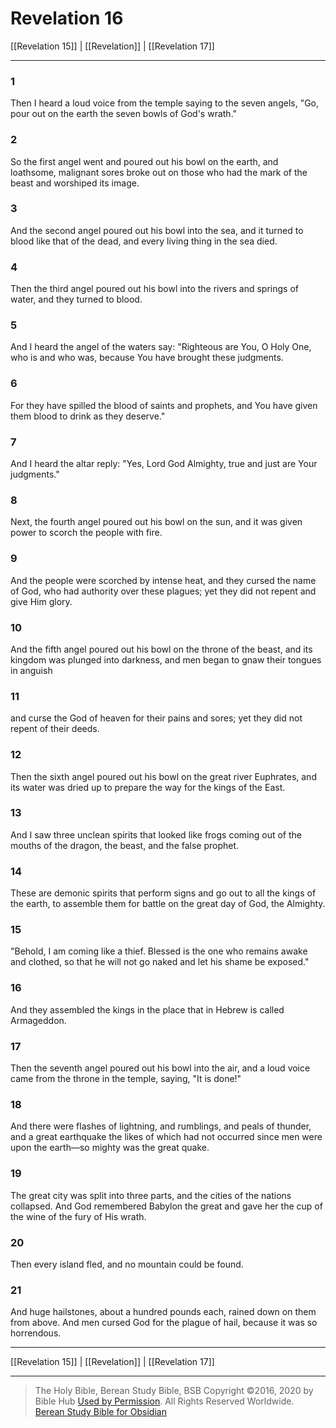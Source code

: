 # Revelation 16

[[Revelation 15]] | [[Revelation]] | [[Revelation 17]]

---

### 1
Then I heard a loud voice from the temple saying to the seven angels, "Go, pour out on the earth the seven bowls of God's wrath."

### 2
So the first angel went and poured out his bowl on the earth, and loathsome, malignant sores broke out on those who had the mark of the beast and worshiped its image.

### 3
And the second angel poured out his bowl into the sea, and it turned to blood like that of the dead, and every living thing in the sea died.

### 4
Then the third angel poured out his bowl into the rivers and springs of water, and they turned to blood.

### 5
And I heard the angel of the waters say: "Righteous are You, O Holy One, who is and who was, because You have brought these judgments.

### 6
For they have spilled the blood of saints and prophets, and You have given them blood to drink as they deserve."

### 7
And I heard the altar reply: "Yes, Lord God Almighty, true and just are Your judgments."

### 8
Next, the fourth angel poured out his bowl on the sun, and it was given power to scorch the people with fire.

### 9
And the people were scorched by intense heat, and they cursed the name of God, who had authority over these plagues; yet they did not repent and give Him glory.

### 10
And the fifth angel poured out his bowl on the throne of the beast, and its kingdom was plunged into darkness, and men began to gnaw their tongues in anguish

### 11
and curse the God of heaven for their pains and sores; yet they did not repent of their deeds.

### 12
Then the sixth angel poured out his bowl on the great river Euphrates, and its water was dried up to prepare the way for the kings of the East.

### 13
And I saw three unclean spirits that looked like frogs coming out of the mouths of the dragon, the beast, and the false prophet.

### 14
These are demonic spirits that perform signs and go out to all the kings of the earth, to assemble them for battle on the great day of God, the Almighty.

### 15
"Behold, I am coming like a thief. Blessed is the one who remains awake and clothed, so that he will not go naked and let his shame be exposed."

### 16
And they assembled the kings in the place that in Hebrew is called Armageddon.

### 17
Then the seventh angel poured out his bowl into the air, and a loud voice came from the throne in the temple, saying, "It is done!"

### 18
And there were flashes of lightning, and rumblings, and peals of thunder, and a great earthquake the likes of which had not occurred since men were upon the earth—so mighty was the great quake.

### 19
The great city was split into three parts, and the cities of the nations collapsed. And God remembered Babylon the great and gave her the cup of the wine of the fury of His wrath.

### 20
Then every island fled, and no mountain could be found.

### 21
And huge hailstones, about a hundred pounds each, rained down on them from above. And men cursed God for the plague of hail, because it was so horrendous.

---

[[Revelation 15]] | [[Revelation]] | [[Revelation 17]]

---

> The Holy Bible, Berean Study Bible, BSB
> Copyright &copy;2016, 2020 by Bible Hub
> [Used by Permission](https://berean.bible/terms.htm). All Rights Reserved Worldwide.
> [Berean Study Bible for Obsidian](https://github.com/gapmiss/berean-study-bible-for-obsidian)

